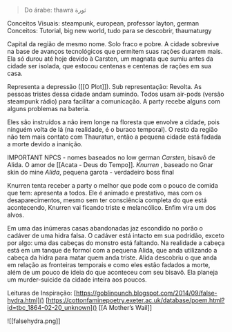 > Do árabe: thawra ثورة

Conceitos Visuais: steampunk, european, professor layton, german
Conceitos: Tutorial, big new world, tudo para se descobrir, thaumaturgy

Capital da região de mesmo nome. Solo fraco e pobre. A cidade sobrevive na base de avanços tecnológicos que permitem suas rações durarem mais. Ela só durou até hoje devido à Carsten, um magnata que sumiu antes da cidade ser isolada, que estocou centenas e centenas de rações em sua casa.

Representa a depressão ([[O Plot]]).  Sub representação: Revolta.
As pessoas tristes dessa cidade andam sumindo. Todos usam air-pods (versão steampunk rádio) para facilitar a comunicação. A party recebe alguns com alguns problemas na bateria.

Eles são instruídos a não irem longe na floresta que envolve a cidade, pois ninguém volta de lá (na realidade, é o buraco temporal). O resto da região não tem mais contato com Thauratun, então a pequena cidade está fadada a morte devido a inanição. 

IMPORTANT NPCS - nomes baseados no low german
_Carsten_, bisavô de Alida. O amor de [[Acata - Deus do Tempo]]. 
_Knurren_ , baseado no Gnar skin do mine
_Alida_, pequena garota - verdadeiro boss final

Knurren tenta receber a party o melhor que pode com o pouco de comida que tem: apresenta a todos. Ele é animado e prestativo, mas com os desaparecimentos, mesmo sem ter consciência completa do que está acontecendo, Knurren vai ficando triste e melancólico. Enfim vira um dos alvos.

Em uma das inúmeras casas abandonadas jaz escondido no porão o cadáver de uma hidra falsa. O cadáver está intacto em sua podridão, exceto por algo: uma das cabeças do monstro está faltando. Na realidade a cabeça está em um tanque de formol com a pequena Alida, que anda utilizando a cabeça da hidra para matar quem anda triste. Alida descobriu o que anda em relação as fronteiras temporais e como eles estão fadados a morte, além de um pouco de ideia do que aconteceu com seu bisavô. Ela planeja um murder-suicide da cidade inteira aos poucos.

Leituras de Inspiração:
[https://goblinpunch.blogspot.com/2014/09/false-hydra.html]()
[https://cottonfaminepoetry.exeter.ac.uk/database/poem.html?id=tbc_1864-02-20_unknown]()
[[A Mother’s Wail]]

![[falsehydra.png]]
